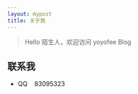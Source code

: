 ```yaml
---
layout: mypost
title: 关于我
---
```


> Hello 陌生人，欢迎访问 yoyofee Blog

## 联系我

- QQ&nbsp;&nbsp;&nbsp; 83095323


